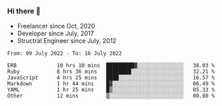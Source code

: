 ### Hi there 👋

- Freelancer since Oct, 2020
- Developer since July, 2017
- Structral Engineer since July, 2012

<!--START_SECTION:waka-->

```text
From: 09 July 2022 - To: 16 July 2022

ERB             10 hrs 10 mins  █████████▓░░░░░░░░░░░░░░░   38.03 %
Ruby            8 hrs 36 mins   ████████░░░░░░░░░░░░░░░░░   32.21 %
JavaScript      4 hrs 25 mins   ████░░░░░░░░░░░░░░░░░░░░░   16.57 %
Markdown        1 hr 44 mins    █▓░░░░░░░░░░░░░░░░░░░░░░░   06.49 %
YAML            1 hr 25 mins    █▒░░░░░░░░░░░░░░░░░░░░░░░   05.33 %
Other           12 mins         ▒░░░░░░░░░░░░░░░░░░░░░░░░   00.80 %
```

<!--END_SECTION:waka-->
